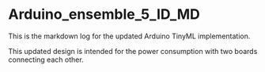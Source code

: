 # Arduino_ensemble_5_ID_MD

This is the markdown log for the updated Arduino TinyML implementation.

This updated design is intended for the power consumption with two boards connecting each other.
